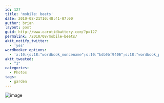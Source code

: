 ```yaml
---
id: 127
title: 'mobile: beets'
date: 2010-08-21T10:48:41-07:00
author: brian
layout: post
guid: http://www.carotidbattery.com/?p=127
permalink: /2010/08/mobile-beets/
aktt_notify_twitter:
  - 'yes'
wordbooker_options:
  - 'a:10:{s:18:"wordbook_noncename";s:10:"bdb0bf9406";s:18:"wordbook_page_post";s:4:"-100";s:18:"wordbook_orandpage";s:1:"2";s:23:"wordbook_default_author";s:1:"2";s:23:"wordbook_extract_length";s:3:"256";s:19:"wordbook_actionlink";s:3:"300";s:26:"wordbooker_publish_default";s:2:"on";s:18:"wordbook_attribute";s:31:"Posted a new post on their blog";s:29:"wordbooker_status_update_text";s:35:": New blog post :  %title% - %link%";s:20:"wordbook_comment_get";s:2:"on";}'
aktt_tweeted:
  - "1"
categories:
  - Photos
tags:
  - garden
---
```

<img style="display: block; margin-right: auto; margin-left: auto;" src="https://i0.wp.com/www.carotidbattery.com/wp-content/uploads/2010/08/wpid-IMG_20100820_181900_edit0.jpg?w=640" alt="image" data-recalc-dims="1" />